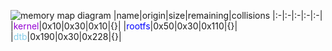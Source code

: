 ![memory map diagram](tests.test_docs_normal.png)
|name|origin|size|remaining|collisions
|:-|:-|:-|:-|:-|
|<span style='color:darkviolet'>kernel</span>|0x10|0x30|0x10|{}|
|<span style='color:blue'>rootfs</span>|0x50|0x30|0x110|{}|
|<span style='color:skyblue'>dtb</span>|0x190|0x30|0x228|{}|
